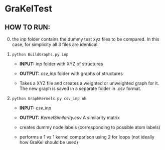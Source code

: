 # GraKelTest


## HOW TO RUN:

0. the _inp_ folder contains the dummy test xyz files to be compared. In this case, for simplicity all 3 files are identical.  

1.  ```
    python BuildGraphs.py inp
    ```
    
    - **INPUT:** _inp_      folder with XYZ of structures
    - **OUTPUT:** _csv_inp_  folder with graphs of structures
    
    - Takes a XYZ file and creates a weighted or unweighted graph for it. The new graph is saved in a separate folder in .csv format. 

2.  ```
    python GraphKernels.py csv_inp nh
    ```

    - **INPUT:** _csv_inp_
    - **OUTPUT:** _KernelSimilarity.csv_    A similarity matrix

    
 
    - creates dummy node labels (corresponding to possible atom labels)
    - performs a 1 vs 1 kernel comparison using 2 for loops (not ideally how GraKel should be used)
